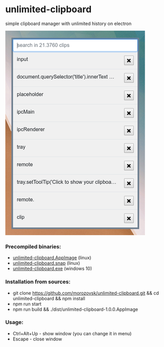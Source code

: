 # unlimited-clipboard

simple clipboard manager with unlimited history on electron

![unlimited_clipboard.png](https://raw.githubusercontent.com/morozovsk/unlimited-clipboard/master/unlimited_clipboard.png)

### Precompiled binaries:
* [unlimited-clipboard.AppImage](https://github.com/morozovsk/unlimited-clipboard/releases/download/v1.0.1/unlimited-clipboard.AppImage) (linux)
* [unlimited-clipboard.snap](https://github.com/morozovsk/unlimited-clipboard/releases/download/v1.0.1/unlimited-clipboard.snap) (linux)
* [unlimited-clipboard.exe](https://github.com/morozovsk/unlimited-clipboard/releases/download/v1.0.1/unlimited-clipboard.exe) (windows 10)

### Installation from sources:
* git clone https://github.com/morozovsk/unlimited-clipboard.git && cd unlimited-clipboard && npm install
* npm run start
* npm run build && ./dist/unlimited-clipboard-1.0.0.AppImage

### Usage:
* Ctrl+Alt+Up - show window (you can change it in menu)
* Escape - close window
